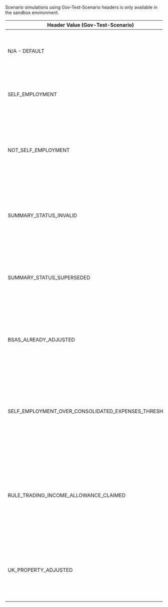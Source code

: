 <p>Scenario simulations using Gov-Test-Scenario headers is only available in the sandbox environment.</p>
<table>
    <thead>
        <tr>
            <th>Header Value (Gov-Test-Scenario)</th>
            <th>Scenario</th>
        </tr>
    </thead>
    <tbody>
         <tr>
            <td><p>N/A - DEFAULT</p></td>
            <td><p>Simulates the scenario where no data could be found</p></td>
        </tr>
        <tr>
            <td><p>SELF_EMPLOYMENT</p></td>
            <td><p>Simulates a successful response for a self-employment</p></td>
        </tr>
        <tr>
            <td><p>NOT_SELF_EMPLOYMENT</p></td>
            <td><p>Simulates the error response where the BSAS ID is for an incorrect type of business</p></td>
        </tr>
        <tr>
            <td><p>SUMMARY_STATUS_INVALID</p></td>
            <td><p>Simulates the error response where the summary is invalid and cannot be adjusted</p></td>
        </tr>
        <tr>
            <td><p>SUMMARY_STATUS_SUPERSEDED</p></td>
            <td><p>Simulates the error response where the summary is superseded and cannot be adjusted</p></td>
        </tr>
        <tr>
            <td><p>BSAS_ALREADY_ADJUSTED</p></td>
            <td><p>Simulates the error response where the summary has already been adjusted</p></td>
        </tr>
        <tr>
            <td><p>SELF_EMPLOYMENT_OVER_CONSOLIDATED_EXPENSES_THRESHOLD</p></td>
            <td><p>Simulates the error response where the cumulative turnover amount exceeds the consolidated expenses threshold</p></td>
        </tr>
        <tr>
            <td><p>RULE_TRADING_INCOME_ALLOWANCE_CLAIMED</p></td>
            <td><p>Simulates the error response where a claim for trading income allowance was made. Cannot also have expenses.</p></td>
        </tr>
        <tr>
            <td><p>UK_PROPERTY_ADJUSTED</p></td>
            <td><p>Simulates the error response that may occur if a UK property BSAS ID is used</p></td>
        </tr>
    </tbody>
</table>
